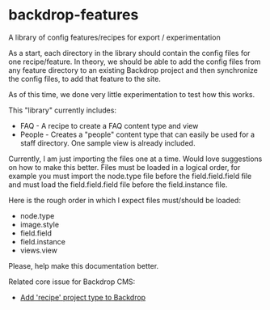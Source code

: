 # backdrop-features

A library of config features/recipes for export / experimentation

As a start, each directory in the library should contain the config files for one recipe/feature. In theory, we should be able to add the config files from any feature directory to an existing Backdrop project and then synchronize the config files, to add that feature to the site. 

As of this time, we done very little experimentation to test how this works. 

This "library" currently includes:
* FAQ - A recipe to create a FAQ content type and view
* People - Creates a "people" content type that can easily be used for a staff directory. One sample view is already included.  

Currently, I am just importing the files one at a time. Would love suggestions on how to make this better. Files must be loaded in a logical order, for example you must import the node.type file before the field.field.field file and must load the field.field.field file before the field.instance file.

Here is the rough order in which I expect files must/should be loaded:

* node.type
* image.style
* field.field
* field.instance
* views.view

Please, help make this documentation better.

Related core issue for Backdrop CMS:

* [Add 'recipe' project type to Backdrop](https://github.com/backdrop/backdrop-issues/issues/3763)


